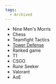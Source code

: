 ```yaml
---
tags:
  - Archived
---
```


- Nine Men's Morris
- Chess
- Teamfight Tactics
- [Tower Defense](https://www.facebook.com/groups/683508422687558)
- Ranked game
- T1
- CSGO
- Rune Seeker
- Valorant
- AoE